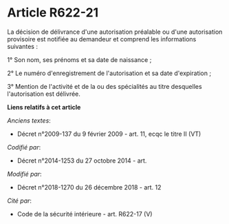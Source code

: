 # Article R622-21

La décision de délivrance d'une autorisation préalable ou d'une autorisation provisoire est notifiée au demandeur et comprend
les informations suivantes :

1° Son nom, ses prénoms et sa date de naissance ;

2° Le numéro d'enregistrement de l'autorisation et sa date d'expiration ;

3° Mention de l'activité et de la ou des spécialités au titre desquelles l'autorisation est délivrée.

**Liens relatifs à cet article**

_Anciens textes_:

  - Décret n°2009-137 du 9 février 2009 - art. 11, ecqc le titre II (VT)

_Codifié par_:

  - Décret n°2014-1253 du 27 octobre 2014 - art.

_Modifié par_:

  - Décret n°2018-1270 du 26 décembre 2018 - art. 12

_Cité par_:

  - Code de la sécurité intérieure - art. R622-17 (V)
